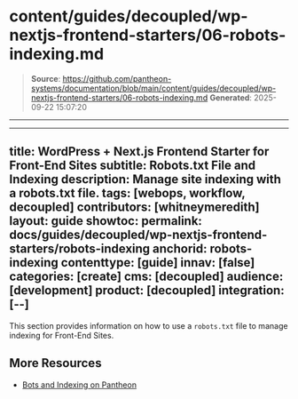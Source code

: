 # content/guides/decoupled/wp-nextjs-frontend-starters/06-robots-indexing.md

> **Source**: https://github.com/pantheon-systems/documentation/blob/main/content/guides/decoupled/wp-nextjs-frontend-starters/06-robots-indexing.md
> **Generated**: 2025-09-22 15:07:20

---

---
title: WordPress + Next.js Frontend Starter for Front-End Sites
subtitle: Robots.txt File and Indexing
description: Manage site indexing with a robots.txt file.
tags: [webops, workflow, decoupled]
contributors: [whitneymeredith]
layout: guide
showtoc:
permalink: docs/guides/decoupled/wp-nextjs-frontend-starters/robots-indexing
anchorid: robots-indexing
contenttype: [guide]
innav: [false]
categories: [create]
cms: [decoupled]
audience: [development]
product: [decoupled]
integration: [--]
---

This section provides information on how to use a `robots.txt` file to manage indexing for Front-End Sites.

<Partial file="decoupled-nextjs-robots.md" />

## More Resources

- [Bots and Indexing on Pantheon](/bots-and-indexing)